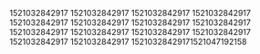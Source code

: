 1521032842917
1521032842917
1521032842917
1521032842917
1521032842917
1521032842917
1521032842917
1521032842917
1521032842917
1521032842917
1521032842917
1521032842917
1521032842917
1521032842917
15210328429171521047192158